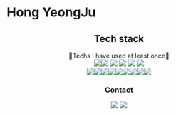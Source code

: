 # Hong YeongJu



<center><h2>Tech stack</h2></center>



<center>🔨Techs I have used at least once🔨</center>



<center><img src="https://img.shields.io/badge/Python-3766AB?style=flat-square&logo=Python&logoColor=white"/><img src="https://img.shields.io/badge/C-A8B9CC?style=flat-square&logo=C&logoColor=white"/>&nbsp<img src="https://img.shields.io/badge/C++-00599C?style=flat-square&logo=C%2B%2B&logoColor=white"/>&nbsp<img src="https://img.shields.io/badge/C Sharp-239120?style=flat-square&logo=C Sharp&logoColor=white"/>&nbsp<img src="https://img.shields.io/badge/JAVA-007396?style=flat-square&logo=Java&logoColor=yellow"/>&nbsp<img src="https://img.shields.io/badge/JavaScript-F7DF1E?style=flat-square&logo=JavaScript&logoColor=white"/></center>

<center><img src="https://img.shields.io/badge/.net-512BD4?style=flat-square&logo=.Net&logoColor=white"/><img src="https://img.shields.io/badge/Unity-000000?style=flat-square&logo=Unity&logoColor=white"/><img src="https://img.shields.io/badge/Unreal-313131?style=flat-square&logo=Unreal Engine&logoColor=white"/><img src="https://img.shields.io/badge/OpenCV-412991?style=flat-square&logo=OpenCV&logoColor=white"/><img src="https://img.shields.io/badge/OpenGL-5C3EE8?style=flat-square&logo=OpenGL&logoColor=white"/><img src="https://img.shields.io/badge/Arduino-00979D?style=flat-square&logo=Arduino&logoColor=white"/><img src="https://img.shields.io/badge/php-777BB4?style=flat-square&logo=PHP&logoColor=white"/><img src="https://img.shields.io/badge/mySQL-4479A1?style=flat-square&logo=MySQL&logoColor=white"/><img src="https://img.shields.io/badge/Android-3DDC84?style=flat-square&logo=Android&logoColor=white"/></center>



<center><h3>Contact</h3></center>

<center><a href ="https://sites.google.com/view/yeongjucv/%ED%99%88" target ="blank"></a><img src="https://img.shields.io/badge/Google Site-4285F4?style=flat-square&logo=Google&logoColor=white"/></a> <a href="https://polyglot-programming.tistory.com/" target="blank"><img src="https://img.shields.io/badge/Blog-FF5722?style=flat-square&logo=Blogger&logoColor=white"/></a></center>

